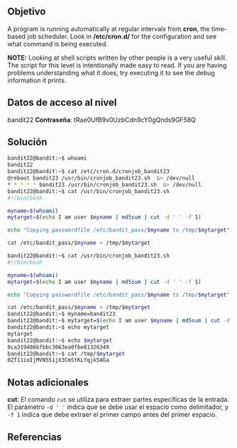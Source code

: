 ## Objetivo
A program is running automatically at regular intervals from **cron**, the time-based job scheduler. Look in **/etc/cron.d/** for the configuration and see what command is being executed.

**NOTE:** Looking at shell scripts written by other people is a very useful skill. The script for this level is intentionally made easy to read. If you are having problems understanding what it does, try executing it to see the debug information it prints.
## Datos de acceso al nivel
bandit22
**Contraseña**: tRae0UfB9v0UzbCdn9cY0gQnds9GF58Q

## Solución
```bash
bandit22@bandit:~$ whoami
bandit22
bandit22@bandit:~$ cat /etc/cron.d/cronjob_bandit23
@reboot bandit23 /usr/bin/cronjob_bandit23.sh  &> /dev/null
* * * * * bandit23 /usr/bin/cronjob_bandit23.sh  &> /dev/null
bandit22@bandit:~$ cat /usr/bin/cronjob_bandit23.sh
#!/bin/bash

myname=$(whoami)
mytarget=$(echo I am user $myname | md5sum | cut -d ' ' -f 1)

echo "Copying passwordfile /etc/bandit_pass/$myname to /tmp/$mytarget"

cat /etc/bandit_pass/$myname > /tmp/$mytarget

bandit22@bandit:~$ cat /usr/bin/cronjob_bandit23.sh
#!/bin/bash

myname=$(whoami)
mytarget=$(echo I am user $myname | md5sum | cut -d ' ' -f 1)

echo "Copying passwordfile /etc/bandit_pass/$myname to /tmp/$mytarget"

cat /etc/bandit_pass/$myname > /tmp/$mytarget
bandit22@bandit:~$ myname=bandit23
bandit22@bandit:~$ mytarget=$(echo I am user $myname | md5sum | cut -d ' ' -f 1)
bandit22@bandit:~$ echo mytarget
mytarget
bandit22@bandit:~$ echo $mytarget
8ca319486bfbbc3663ea0fbe81326349
bandit22@bandit:~$ cat /tmp/$mytarget
0Zf11ioIjMVN551jX3CmStKLYqjk54Ga
```
## Notas adicionales
**cut**: El comando `cut` se utiliza para extraer partes específicas de la entrada. El parámetro `-d ' '` indica que se debe usar el espacio como delimitador, y `-f 1` indica que debe extraer el primer campo antes del primer espacio.

## Referencias